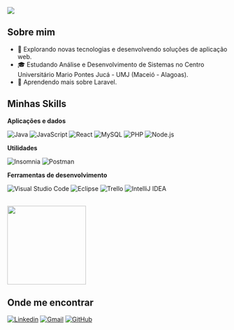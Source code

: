 ![](https://komarev.com/ghpvc/?username=lucasbarbosaz&color=006bed)

## Sobre mim

- 🤔 Explorando novas tecnologias e desenvolvendo soluções de aplicação web.
- 🎓 Estudando Análise e Desenvolvimento de Sistemas no Centro Universitário Mario Pontes Jucá - UMJ (Maceió - Alagoas).
- 🌱 Aprendendo mais sobre Laravel.

## Minhas Skills

**Aplicações e dados**

![Java](https://img.shields.io/badge/-Java-333333?style=flat&logo=Java&logoColor=007396)
![JavaScript](https://img.shields.io/badge/-JavaScript-333333?style=flat&logo=javascript)
![React](https://img.shields.io/badge/-React-333333?style=flat&logo=react)
![MySQL](https://img.shields.io/badge/-MySQL-333333?style=flat&logo=mysql)
![PHP](https://img.shields.io/badge/PHP-777BB4?style=for-the-badge&logo=php&logoColor=white)
![Node.js](https://img.shields.io/badge/Node.js-339933?style=for-the-badge&logo=nodedotjs&logoColor=white)

**Utilidades**

![Insomnia](https://img.shields.io/badge/-Insomnia-333333?style=flat&logo=insomnia)
![Postman](https://img.shields.io/badge/-Postman-333333?style=flat&logo=postman)

**Ferramentas de desenvolvimento**

![Visual Studio Code](https://img.shields.io/badge/-Visual%20Studio%20Code-333333?style=flat&logo=visual-studio-code&logoColor=007ACC)
![Eclipse](https://img.shields.io/badge/-Eclipse-333333?style=flat&logo=eclipse-ide&logoColor=2C2255)
![Trello](https://img.shields.io/badge/-Trello-333333?style=flat&logo=trello&logoColor=007ACC)
![IntelliJ IDEA](https://img.shields.io/badge/IntelliJ%20IDEA-000000?style=for-the-badge&logo=intellijidea&logoColor=white)

<br/>

<a href="https://github.com/lucasbarbosaz" title="Perfil do lucasbarbosaz">
  <img height="180em" src="https://github-readme-stats.vercel.app/api?username=lucasbarbosaz&theme=dracula&show_icons=true" />
</a>

## Onde me encontrar

[![Linkedin](https://img.shields.io/badge/-lucasbarbosaz-blue?style=flat-square&logo=Linkedin&logoColor=white&link=https://www.linkedin.com/in/flavio-barbosa-4b1990236/)](https://www.linkedin.com/in/flavio-barbosa-4b1990236/)
[![Gmail](https://img.shields.io/badge/-lucashp03@gmail.com-006bed?style=flat-square&logo=Gmail&logoColor=white&link=mailto:lucashp03@gmail.com)](mailto:lucashp03@gmail.com)
[![GitHub](https://img.shields.io/github/followers/lucasbarbosaz?label=follow&style=social)](https://github.com/lucasbarbosaz)
